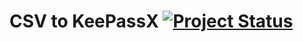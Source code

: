CSV to KeePassX [![Project Status](http://stillmaintained.com/vrillusions/csv2keepassx.png)](http://stillmaintained.com/vrillusions/csv2keepassx)
===============


